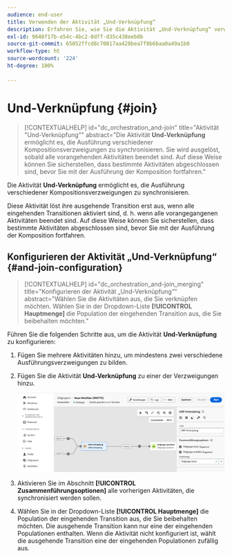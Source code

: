 ```yaml
---
audience: end-user
title: Verwenden der Aktivität „Und-Verknüpfung“
description: Erfahren Sie, wie Sie die Aktivität „Und-Verknüpfung“ verwenden.
exl-id: 9648f17b-e54c-4bc2-8dff-d35c438eeb8b
source-git-commit: 65052ffcd8c70817aa428bea7f8b6baa0a49a1b0
workflow-type: ht
source-wordcount: '224'
ht-degree: 100%

---
```


# Und-Verknüpfung {#join}

>[!CONTEXTUALHELP]
>id="dc_orchestration_and-join"
>title="Aktivität &quot;Und-Verknüpfung&quot;"
>abstract="Die Aktivität **Und-Verknüpfung** ermöglicht es, die Ausführung verschiedener Kompositionsverzweigungen zu synchronisieren. Sie wird ausgelöst, sobald alle vorangehenden Aktivitäten beendet sind. Auf diese Weise können Sie sicherstellen, dass bestimmte Aktivitäten abgeschlossen sind, bevor Sie mit der Ausführung der Komposition fortfahren."

Die Aktivität **Und-Verknüpfung** ermöglicht es, die Ausführung verschiedener Kompositionsverzweigungen zu synchronisieren. 

Diese Aktivität löst ihre ausgehende Transition erst aus, wenn alle eingehenden Transitionen aktiviert sind, d. h. wenn alle vorangegangenen Aktivitäten beendet sind. Auf diese Weise können Sie sicherstellen, dass bestimmte Aktivitäten abgeschlossen sind, bevor Sie mit der Ausführung der Komposition fortfahren.

## Konfigurieren der Aktivität „Und-Verknüpfung“ {#and-join-configuration}

>[!CONTEXTUALHELP]
>id="dc_orchestration_and-join_merging"
>title="Konfigurieren der Aktivität „Und-Verknüpfung“"
>abstract="Wählen Sie die Aktivitäten aus, die Sie verknüpfen möchten. Wählen Sie in der Dropdown-Liste **[!UICONTROL Hauptmenge]** die Population der eingehenden Transition aus, die Sie beibehalten möchten."

Führen Sie die folgenden Schritte aus, um die Aktivität **Und-Verknüpfung** zu konfigurieren:

1. Fügen Sie mehrere Aktivitäten hinzu, um mindestens zwei verschiedene Ausführungsverzweigungen zu bilden.
1. Fügen Sie die Aktivität **Und-Verknüpfung** zu einer der Verzweigungen hinzu.

   ![](../assets/and-join.png)

1. Aktivieren Sie im Abschnitt **[!UICONTROL Zusammenführungsoptionen]** alle vorherigen Aktivitäten, die synchronisiert werden sollen.
1. Wählen Sie in der Dropdown-Liste **[!UICONTROL Hauptmenge]** die Population der eingehenden Transition aus, die Sie beibehalten möchten. Die ausgehende Transition kann nur eine der eingehenden Populationen enthalten. Wenn die Aktivität nicht konfiguriert ist, wählt die ausgehende Transition eine der eingehenden Populationen zufällig aus.
